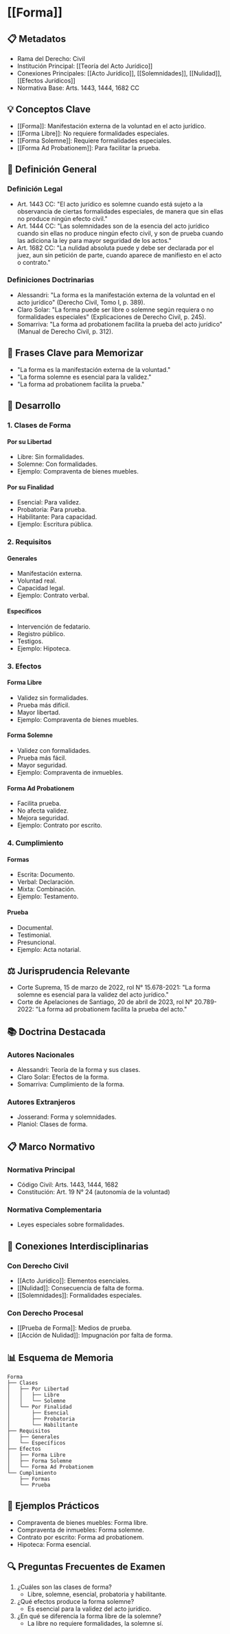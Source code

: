 # [[Forma]]

## 📋 Metadatos
- Rama del Derecho: Civil
- Institución Principal: [[Teoría del Acto Jurídico]]
- Conexiones Principales: [[Acto Jurídico]], [[Solemnidades]], [[Nulidad]], [[Efectos Jurídicos]]
- Normativa Base: Arts. 1443, 1444, 1682 CC

## 💡 Conceptos Clave
- [[Forma]]: Manifestación externa de la voluntad en el acto jurídico.
- [[Forma Libre]]: No requiere formalidades especiales.
- [[Forma Solemne]]: Requiere formalidades especiales.
- [[Forma Ad Probationem]]: Para facilitar la prueba.

## 📖 Definición General
### Definición Legal
- Art. 1443 CC: "El acto jurídico es solemne cuando está sujeto a la observancia de ciertas formalidades especiales, de manera que sin ellas no produce ningún efecto civil."
- Art. 1444 CC: "Las solemnidades son de la esencia del acto jurídico cuando sin ellas no produce ningún efecto civil, y son de prueba cuando las adiciona la ley para mayor seguridad de los actos."
- Art. 1682 CC: "La nulidad absoluta puede y debe ser declarada por el juez, aun sin petición de parte, cuando aparece de manifiesto en el acto o contrato."

### Definiciones Doctrinarias
- Alessandri: "La forma es la manifestación externa de la voluntad en el acto jurídico" (Derecho Civil, Tomo I, p. 389).
- Claro Solar: "La forma puede ser libre o solemne según requiera o no formalidades especiales" (Explicaciones de Derecho Civil, p. 245).
- Somarriva: "La forma ad probationem facilita la prueba del acto jurídico" (Manual de Derecho Civil, p. 312).

## 🎯 Frases Clave para Memorizar
- "La forma es la manifestación externa de la voluntad."
- "La forma solemne es esencial para la validez."
- "La forma ad probationem facilita la prueba."

## 📑 Desarrollo
### 1. Clases de Forma
#### Por su Libertad
- Libre: Sin formalidades.
- Solemne: Con formalidades.
- Ejemplo: Compraventa de bienes muebles.

#### Por su Finalidad
- Esencial: Para validez.
- Probatoria: Para prueba.
- Habilitante: Para capacidad.
- Ejemplo: Escritura pública.

### 2. Requisitos
#### Generales
- Manifestación externa.
- Voluntad real.
- Capacidad legal.
- Ejemplo: Contrato verbal.

#### Específicos
- Intervención de fedatario.
- Registro público.
- Testigos.
- Ejemplo: Hipoteca.

### 3. Efectos
#### Forma Libre
- Validez sin formalidades.
- Prueba más difícil.
- Mayor libertad.
- Ejemplo: Compraventa de bienes muebles.

#### Forma Solemne
- Validez con formalidades.
- Prueba más fácil.
- Mayor seguridad.
- Ejemplo: Compraventa de inmuebles.

#### Forma Ad Probationem
- Facilita prueba.
- No afecta validez.
- Mejora seguridad.
- Ejemplo: Contrato por escrito.

### 4. Cumplimiento
#### Formas
- Escrita: Documento.
- Verbal: Declaración.
- Mixta: Combinación.
- Ejemplo: Testamento.

#### Prueba
- Documental.
- Testimonial.
- Presuncional.
- Ejemplo: Acta notarial.

## ⚖️ Jurisprudencia Relevante
- Corte Suprema, 15 de marzo de 2022, rol N° 15.678-2021: "La forma solemne es esencial para la validez del acto jurídico."
- Corte de Apelaciones de Santiago, 20 de abril de 2023, rol N° 20.789-2022: "La forma ad probationem facilita la prueba del acto."

## 📚 Doctrina Destacada
### Autores Nacionales
- Alessandri: Teoría de la forma y sus clases.
- Claro Solar: Efectos de la forma.
- Somarriva: Cumplimiento de la forma.

### Autores Extranjeros
- Josserand: Forma y solemnidades.
- Planiol: Clases de forma.

## 📋 Marco Normativo
### Normativa Principal
- Código Civil: Arts. 1443, 1444, 1682
- Constitución: Art. 19 N° 24 (autonomía de la voluntad)

### Normativa Complementaria
- Leyes especiales sobre formalidades.

## 🔄 Conexiones Interdisciplinarias
### Con Derecho Civil
- [[Acto Jurídico]]: Elementos esenciales.
- [[Nulidad]]: Consecuencia de falta de forma.
- [[Solemnidades]]: Formalidades especiales.

### Con Derecho Procesal
- [[Prueba de Forma]]: Medios de prueba.
- [[Acción de Nulidad]]: Impugnación por falta de forma.

## 📊 Esquema de Memoria
```plaintext
Forma
├── Clases
│   ├── Por Libertad
│   │   ├── Libre
│   │   └── Solemne
│   └── Por Finalidad
│       ├── Esencial
│       ├── Probatoria
│       └── Habilitante
├── Requisitos
│   ├── Generales
│   └── Específicos
├── Efectos
│   ├── Forma Libre
│   ├── Forma Solemne
│   └── Forma Ad Probationem
└── Cumplimiento
    ├── Formas
    └── Prueba
```

## 📝 Ejemplos Prácticos
- Compraventa de bienes muebles: Forma libre.
- Compraventa de inmuebles: Forma solemne.
- Contrato por escrito: Forma ad probationem.
- Hipoteca: Forma esencial.

## 🔍 Preguntas Frecuentes de Examen
1. ¿Cuáles son las clases de forma?
   - Libre, solemne, esencial, probatoria y habilitante.
2. ¿Qué efectos produce la forma solemne?
   - Es esencial para la validez del acto jurídico.
3. ¿En qué se diferencia la forma libre de la solemne?
   - La libre no requiere formalidades, la solemne sí. 